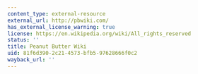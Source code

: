 ```yaml
---
content_type: external-resource
external_url: http://pbwiki.com/
has_external_license_warning: true
license: https://en.wikipedia.org/wiki/All_rights_reserved
status: ''
title: Peanut Butter Wiki
uid: 81f6d390-2c21-4573-bfb5-97628666f0c2
wayback_url: ''
---
```

